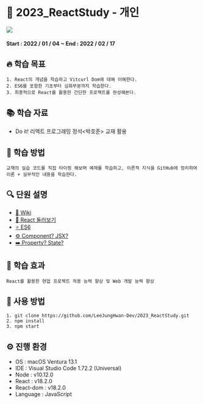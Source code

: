 # 🚀 2023_ReactStudy - 개인

<img src = "https://img.shields.io/badge/Node.js-v10.12.0-blue"/>

#### Start : 2022 / 01 / 04 ~ End : 2022 / 02 / 17

## 🔥 학습 목표
~~~
1. React의 개념을 학습하고 Vitcurl Dom에 대해 이해한다. 
2. ES6를 포함한 기초부터 심화부분까지 학습한다.
3. 최종적으로 React를 활용한 간단한 프로젝트를 완성해본다.
~~~

## 📚 학습 자료
* Do it! 리액트 프로그래밍 정석<박호준> 교재 활용</br>

## 📑 학습 방법
~~~
교재의 실습 코드를 직접 타이핑 해보며 예제를 학습하고, 이론적 지식을 GitHub에 정리하여 이론 + 실무적인 내용을 학습한다.
~~~


## 🔍 단원 설명
* [🌳 Wiki](https://github.com/LeeJungHwan-Dev/2023_ReactStudy/wiki)
* [🚀 React 둘러보기](https://github.com/LeeJungHwan-Dev/2023_ReactStudy/wiki/HelloReact)
* [⭐️ ES6](https://github.com/LeeJungHwan-Dev/2023_ReactStudy/wiki/JavaScript-ES6%3F)
* [⚙️ Component? JSX?](https://github.com/LeeJungHwan-Dev/2023_ReactStudy/wiki/Component%3F-JSX%3F)
* [➡️ Property? State?](https://github.com/LeeJungHwan-Dev/2023_ReactStudy/wiki/Property%3F-State%3F)

## 💫 학습 효과
~~~
React를 활용한 현업 프로젝트 적용 능력 향상 및 Web 개발 능력 향상
~~~

## 💭 사용 방법
~~~
1. git clone https://github.com/LeeJungHwan-Dev/2023_ReactStudy.git
2. npm install
3. npm start
~~~

## ⚙️ 진행 환경
* OS : macOS Ventura 13.1 </br>
* IDE : Visual Studio Code 1.72.2 (Universal)</br>
* Node : v10.12.0
* React : v18.2.0
* React-dom : v18.2.0
* Language : JavaScript</br>
